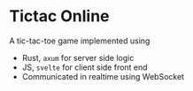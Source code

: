 # Tictac Online
A tic-tac-toe game implemented using
- Rust, `axum` for server side logic
- JS, `svelte` for client side front end
- Communicated in realtime using WebSocket
